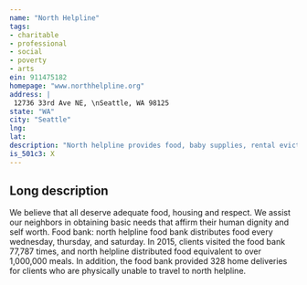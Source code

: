 ```yaml
---
name: "North Helpline"
tags:
- charitable
- professional
- social
- poverty
- arts
ein: 911475182
homepage: "www.northhelpline.org"
address: |
 12736 33rd Ave NE, \nSeattle, WA 98125
state: "WA"
city: "Seattle"
lng: 
lat: 
description: "North helpline provides food, baby supplies, rental eviction prevention, utility shut-off prevention and move-in assistance. Nhl also makes referrals to community services. "
is_501c3: X
---
```


## Long description

We believe that all deserve adequate food, housing and respect. We assist our neighbors in obtaining basic needs that affirm their human dignity and self worth. Food bank: north helpline food bank distributes food every wednesday, thursday, and saturday. In 2015, clients visited the food bank 77,787 times, and north helpline distributed food equivalent to over 1,000,000 meals. In addition, the food bank provided 328 home deliveries for clients who are physically unable to travel to north helpline. 
